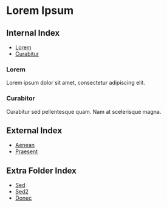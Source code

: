 # Lorem Ipsum

## Internal Index
- [Lorem](#lorem)
- [Curabitur](#curabitor)

### Lorem

Lorem ipsum dolor sit amet, consectetur adipiscing elit.

### Curabitor

Curabitur sed pellentesque quam. Nam at scelerisque magna.

## External Index
- [Aenean](/aenean)
- [Praesent](/praesent)

## Extra Folder Index
- [Sed](/2e6f9b0d5885b6010f9167787445617f553a735f/sed)
- [Sed2](/2e6f9b0d5885b6010f9167787445617f553a735f/2e6f9b0d5885b6010f9167787445617f553a735f/sed)
- [Donec](/2e6f9b0d5885b6010f9167787445617f553a735f/donec) 
